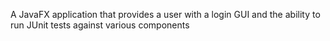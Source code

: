 A JavaFX application that provides a user with a login GUI and the ability to run JUnit tests against various components
